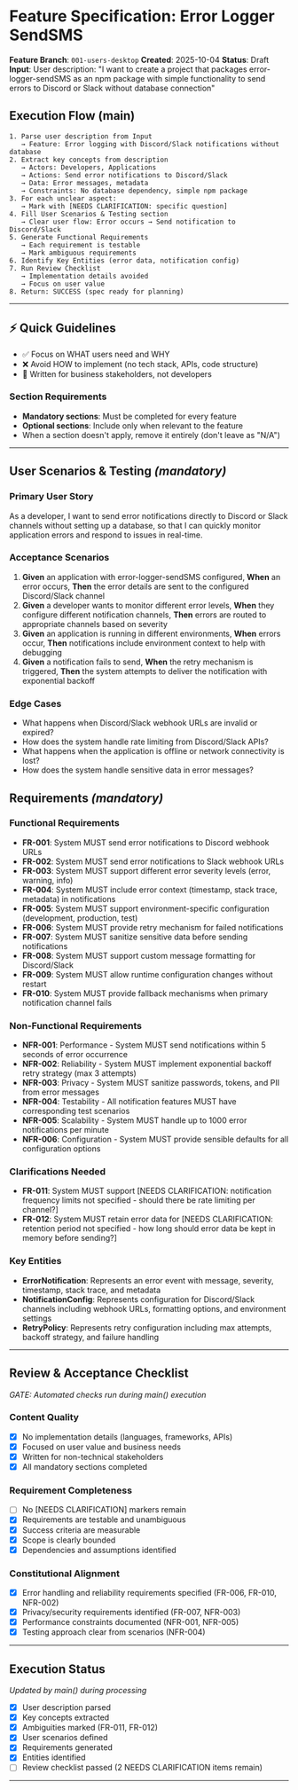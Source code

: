 # Feature Specification: Error Logger SendSMS

**Feature Branch**: `001-users-desktop`
**Created**: 2025-10-04
**Status**: Draft
**Input**: User description: "I want to create a project that packages error-logger-sendSMS as an npm package with simple functionality to send errors to Discord or Slack without database connection"

## Execution Flow (main)
```
1. Parse user description from Input
   → Feature: Error logging with Discord/Slack notifications without database
2. Extract key concepts from description
   → Actors: Developers, Applications
   → Actions: Send error notifications to Discord/Slack
   → Data: Error messages, metadata
   → Constraints: No database dependency, simple npm package
3. For each unclear aspect:
   → Mark with [NEEDS CLARIFICATION: specific question]
4. Fill User Scenarios & Testing section
   → Clear user flow: Error occurs → Send notification to Discord/Slack
5. Generate Functional Requirements
   → Each requirement is testable
   → Mark ambiguous requirements
6. Identify Key Entities (error data, notification config)
7. Run Review Checklist
   → Implementation details avoided
   → Focus on user value
8. Return: SUCCESS (spec ready for planning)
```

---

## ⚡ Quick Guidelines
- ✅ Focus on WHAT users need and WHY
- ❌ Avoid HOW to implement (no tech stack, APIs, code structure)
- 👥 Written for business stakeholders, not developers

### Section Requirements
- **Mandatory sections**: Must be completed for every feature
- **Optional sections**: Include only when relevant to the feature
- When a section doesn't apply, remove it entirely (don't leave as "N/A")

---

## User Scenarios & Testing *(mandatory)*

### Primary User Story
As a developer, I want to send error notifications directly to Discord or Slack channels without setting up a database, so that I can quickly monitor application errors and respond to issues in real-time.

### Acceptance Scenarios
1. **Given** an application with error-logger-sendSMS configured, **When** an error occurs, **Then** the error details are sent to the configured Discord/Slack channel
2. **Given** a developer wants to monitor different error levels, **When** they configure different notification channels, **Then** errors are routed to appropriate channels based on severity
3. **Given** an application is running in different environments, **When** errors occur, **Then** notifications include environment context to help with debugging
4. **Given** a notification fails to send, **When** the retry mechanism is triggered, **Then** the system attempts to deliver the notification with exponential backoff

### Edge Cases
- What happens when Discord/Slack webhook URLs are invalid or expired?
- How does the system handle rate limiting from Discord/Slack APIs?
- What happens when the application is offline or network connectivity is lost?
- How does the system handle sensitive data in error messages?

## Requirements *(mandatory)*

### Functional Requirements
- **FR-001**: System MUST send error notifications to Discord webhook URLs
- **FR-002**: System MUST send error notifications to Slack webhook URLs
- **FR-003**: System MUST support different error severity levels (error, warning, info)
- **FR-004**: System MUST include error context (timestamp, stack trace, metadata) in notifications
- **FR-005**: System MUST support environment-specific configuration (development, production, test)
- **FR-006**: System MUST provide retry mechanism for failed notifications
- **FR-007**: System MUST sanitize sensitive data before sending notifications
- **FR-008**: System MUST support custom message formatting for Discord/Slack
- **FR-009**: System MUST allow runtime configuration changes without restart
- **FR-010**: System MUST provide fallback mechanisms when primary notification channel fails

### Non-Functional Requirements
- **NFR-001**: Performance - System MUST send notifications within 5 seconds of error occurrence
- **NFR-002**: Reliability - System MUST implement exponential backoff retry strategy (max 3 attempts)
- **NFR-003**: Privacy - System MUST sanitize passwords, tokens, and PII from error messages
- **NFR-004**: Testability - All notification features MUST have corresponding test scenarios
- **NFR-005**: Scalability - System MUST handle up to 1000 error notifications per minute
- **NFR-006**: Configuration - System MUST provide sensible defaults for all configuration options

### Clarifications Needed
- **FR-011**: System MUST support [NEEDS CLARIFICATION: notification frequency limits not specified - should there be rate limiting per channel?]
- **FR-012**: System MUST retain error data for [NEEDS CLARIFICATION: retention period not specified - how long should error data be kept in memory before sending?]

### Key Entities
- **ErrorNotification**: Represents an error event with message, severity, timestamp, stack trace, and metadata
- **NotificationConfig**: Represents configuration for Discord/Slack channels including webhook URLs, formatting options, and environment settings
- **RetryPolicy**: Represents retry configuration including max attempts, backoff strategy, and failure handling

---

## Review & Acceptance Checklist
*GATE: Automated checks run during main() execution*

### Content Quality
- [x] No implementation details (languages, frameworks, APIs)
- [x] Focused on user value and business needs
- [x] Written for non-technical stakeholders
- [x] All mandatory sections completed

### Requirement Completeness
- [ ] No [NEEDS CLARIFICATION] markers remain
- [x] Requirements are testable and unambiguous
- [x] Success criteria are measurable
- [x] Scope is clearly bounded
- [x] Dependencies and assumptions identified

### Constitutional Alignment
- [x] Error handling and reliability requirements specified (FR-006, FR-010, NFR-002)
- [x] Privacy/security requirements identified (FR-007, NFR-003)
- [x] Performance constraints documented (NFR-001, NFR-005)
- [x] Testing approach clear from scenarios (NFR-004)

---

## Execution Status
*Updated by main() during processing*

- [x] User description parsed
- [x] Key concepts extracted
- [x] Ambiguities marked (FR-011, FR-012)
- [x] User scenarios defined
- [x] Requirements generated
- [x] Entities identified
- [ ] Review checklist passed (2 NEEDS CLARIFICATION items remain)

---
